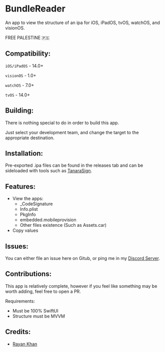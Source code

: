 # BundleReader
An app to view the structure of an ipa for iOS, iPadOS, tvOS, watchOS, and visionOS.

FREE PALESTINE 🇵🇸


## Compatibility:
```iOS/iPadOS``` - 14.0+

```visionOS``` - 1.0+

```watchOS``` - 7.0+

```tvOS``` - 14.0+

## Building:
There is nothing special to do in order to build this app.

Just select your development team, and change the target to the appropriate destination. 

## Installation:
Pre-exported .ipa files can be found in the releases tab and can be sideloaded with tools such as [TanaraSign](https://github.com/iRayanKhan/TanaraSign).

## Features:
* View the apps:
  * _CodeSignature
  * Info.plist
  * PkgInfo
  * embedded.mobileprovision
  * Other files existence (Such as Assets.car)
* Copy values

## Issues:
You can either file an issue here on Gitub, or ping me in my [Discord Server](https://discord.gg/DghdgEuPHY).

## Contributions:
This app is relatively complete, however if you feel like something may be worth adding, feel free to open a PR.

Requirements:
- Must be 100% SwiftUI
- Structure must be MVVM

## Credits:
- [Rayan Khan](https://github.com/iRayanKhan) 























